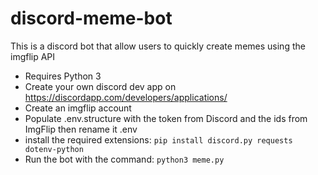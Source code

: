 # discord-meme-bot
This is a discord bot that allow users to quickly create memes using the imgflip API
* Requires Python 3
* Create your own discord dev app on https://discordapp.com/developers/applications/
* Create an imgflip account
* Populate .env.structure with the token from Discord and the ids from ImgFlip then rename it .env
* install the required extensions: `pip install discord.py requests dotenv-python`
* Run the bot with the command: `python3 meme.py`
